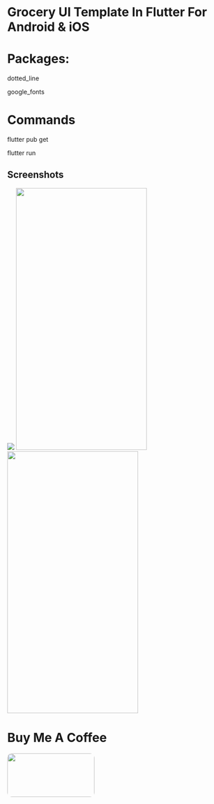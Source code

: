 # Grocery UI Template In Flutter For Android & iOS

# Packages:
dotted_line

google_fonts

# Commands
flutter pub get

flutter run

## Screenshots

<img src="https://github.com/stevie1mat/Grocery-UI-Template-In-Flutter/blob/main/2a.png">
<img src="https://github.com/stevie1mat/Grocery-UI-Template-In-Flutter/blob/main/1.jpeg" width="300" height="600">
<img src="https://github.com/stevie1mat/Grocery-UI-Template-In-Flutter/blob/main/2.jpeg" width="300" height="600">

# Buy Me A Coffee
<a href="https://rzp.io/l/jlOOFVXJ"><img src="https://s3.ap-southeast-1.amazonaws.com/images.deccanchronicle.com/dc-Cover-u0b349upqugfio195s4lpk8144-20190213120303.Medi.jpeg" width="200" height="100" style="border-radius:10px"></a>
